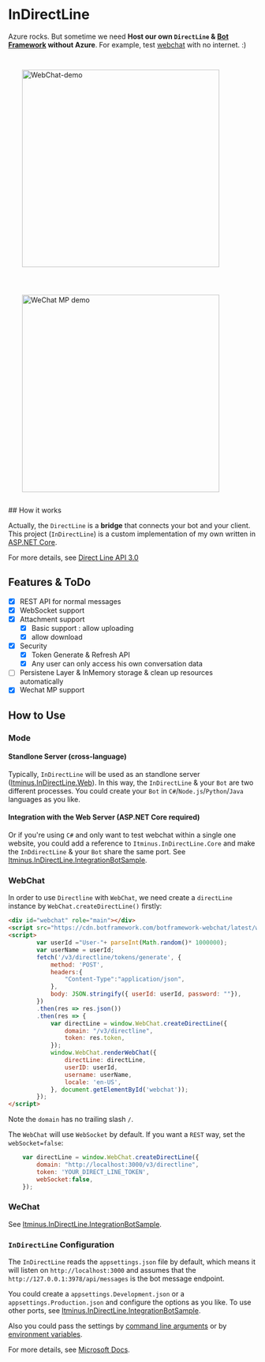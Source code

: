 # InDirectLine

Azure rocks. But sometime we need **Host our own `DirectLine` & [Bot Framework](https://docs.microsoft.com/en-us/azure/bot-service/bot-service-overview-introduction?view=azure-bot-service-4.0) without Azure**.
For example, test [webchat](https://github.com/Microsoft/BotFramework-WebChat) with no internet. :)

<div>
<div style="height:400px">
<img style="float: left; height: 400px; padding: 2em;" alt="WebChat-demo" src="https://github.com/newbienewbie/InDirectLine/blob/master/Itminus.InDirectLine.Samples/Itminus.InDirectLine.IntegrationBotSample/webchat-demo.png?raw=true" />

<img style="float: left; height: 400px; padding: 2em" alt="WeChat MP demo" src="https://github.com/newbienewbie/InDirectLine/blob/master/Itminus.InDirectLine.Samples/Itminus.InDirectLine.IntegrationBotSample/Wechat-demo.png?raw=true" />
</div>
<div style="clear: both;"></div>
<div>
## How it works

Actually, the `DirectLine` is a **bridge** that connects your bot and your client. This project (`InDirectLine`) is a custom implementation of my own written in [ASP.NET Core](https://github.com/aspnet/AspNetCore).

For more details, see [Direct Line API 3.0](https://docs.microsoft.com/en-us/azure/bot-service/rest-api/bot-framework-rest-direct-line-3-0-concepts?view=azure-bot-service-4.0)

## Features & ToDo

* [x] REST API for normal messages
* [x] WebSocket support
* [x] Attachment support
    * [X] Basic support : allow uploading
    * [x] allow download
* [x] Security
    * [x] Token Generate & Refresh API
    * [x] Any user can only access his own conversation data
* [ ] Persistene Layer & InMemory storage & clean up resources automatically
* [X] Wechat MP support

## How to Use


### Mode

#### Standlone Server (cross-language)

Typically, `InDirectLine` will be used as an standlone server ([Itminus.InDirectLine.Web](https://github.com/newbienewbie/InDirectLine/tree/master/Itminus.InDirectLine.Web)). In this way, the `InDirectLine` & your `Bot` are two different processes. You could create your `Bot` in `C#`/`Node.js`/`Python`/`Java` languages as you like.

#### Integration with the Web Server (ASP.NET Core required)

Or if you're using `C#` and only want to test webchat within a single one website, you could add a reference to `Itminus.InDirectLine.Core` and make the `InDdirectLine` & your `Bot` share the same port. See [Itminus.InDirectLine.IntegrationBotSample](https://github.com/newbienewbie/InDirectLine/tree/master/Itminus.InDirectLine.Samples/Itminus.InDirectLine.IntegrationBotSample).


### WebChat

In order to use `Directline` with `WebChat`, we need create a `directLine` instance by `WebChat.createDirectLine()` firstly:

```html
<div id="webchat" role="main"></div>
<script src="https://cdn.botframework.com/botframework-webchat/latest/webchat-minimal.js"></script>
<script>
        var userId ="User-"+ parseInt(Math.random()* 1000000);
        var userName = userId;
        fetch('/v3/directline/tokens/generate', { 
            method: 'POST',
            headers:{
                "Content-Type":"application/json",
            },
            body: JSON.stringify({ userId: userId, password: ""}),
        })
        .then(res => res.json())
        .then(res => {
            var directLine = window.WebChat.createDirectLine({
                domain: "/v3/directline",
                token: res.token,
            });
            window.WebChat.renderWebChat({
                directLine: directLine,
                userID: userId,
                username: userName,
                locale: 'en-US',
            }, document.getElementById('webchat'));
        });
</script>
```
Note the `domain` has no trailing slash `/`. 

The `WebChat` will use `WebSocket` by default. If you want a `REST` way, set the `webSocket=false`:

```javascript
    var directLine = window.WebChat.createDirectLine({
        domain: "http://localhost:3000/v3/directline",
        token: 'YOUR_DIRECT_LINE_TOKEN',
        webSocket:false, 
    });
```

### WeChat

See [Itminus.InDirectLine.IntegrationBotSample](https://github.com/newbienewbie/InDirectLine/tree/master/Itminus.InDirectLine.Samples/Itminus.InDirectLine.IntegrationBotSample).


### `InDirectLine` Configuration

The `InDirectLine` reads the `appsettings.json` file by default, which means it will listen on `http://localhost:3000` and assumes that the `http://127.0.0.1:3978/api/messages` is the bot message endpoint.

You could create a `appsettings.Development.json` or a `appsettings.Production.json` and configure the options as you like. To use other ports, see [Itminus.InDirectLine.IntegrationBotSample](https://github.com/newbienewbie/InDirectLine/tree/master/Itminus.InDirectLine.Samples/Itminus.InDirectLine.IntegrationBotSample).

Also you could pass the settings by [command line arguments](https://docs.microsoft.com/en-us/aspnet/core/fundamentals/configuration/?view=aspnetcore-2.2#arguments) or by [environment variables](https://docs.microsoft.com/en-us/aspnet/core/fundamentals/configuration/?view=aspnetcore-2.2#environment-variables-configuration-provider). 

For more details, see [Microsoft Docs](https://docs.microsoft.com/en-us/aspnet/core/fundamentals/configuration/).
